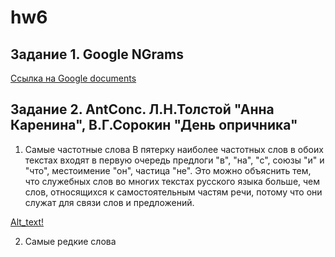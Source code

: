 # hw6
## Задание 1. Google NGrams
[Ссылка на Google documents](https://docs.google.com/document/d/1XCrqEOeoDev5_dozMkUiyOqQgRWdTbLXvvzYemA8f8o/edit)

## Задание 2. AntConc. Л.Н.Толстой "Анна Каренина", В.Г.Сорокин "День опричника"
1) Самые частотные слова
В пятерку наиболее частотных слов в обоих текстах входят в первую очередь предлоги "в", "на", "с", союзы "и" и "что", местоимение "он", частица "не". Это можно объяснить тем, что служебных слов во многих текстах русского языка больше, чем слов, относящихся к самостоятельным частям речи, потому что они служат для связи слов и предложений. 

[Alt_text!](https://github.com/Kvitko/hw6/blob/master/2018-04-08_14-03-11.png)

2) Самые редкие слова
